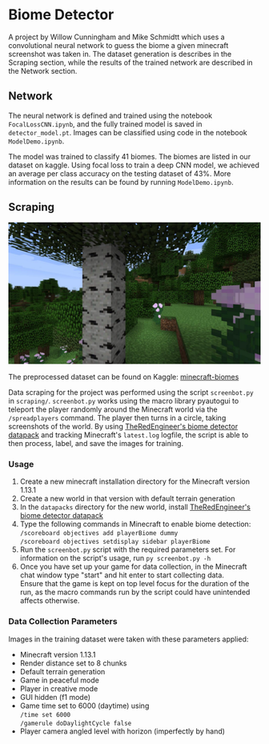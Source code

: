 # Biome Detector  
A project by Willow Cunningham and Mike Schmidtt which uses a convolutional neural network to guess the biome a given minecraft screenshot was taken in. The dataset generation is describes in the Scraping section, while the results of the trained network are described in the Network section.

## Network  
The neural network is defined and trained using the notebook ```FocalLossCNN.ipynb```, and the fully trained model is saved in ```detector_model.pt```. Images can be classified using code in the notebook ```ModelDemo.ipynb```.

The model was trained to classify 41 biomes. The biomes are listed in our dataset on kaggle. Using focal loss to train a deep CNN model, we achieved an average per class accuracy on the testing dataset of 43%. More information on the results can be found by running ```ModelDemo.ipynb```.

## Scraping  
![An example data point generated by screenbot.py. It is a screenshot of the 'wooded hills' biome](scraping/example_data/biome_18/biome_18_54.jpg)

The preprocessed dataset can be found on Kaggle: [minecraft-biomes](https://www.kaggle.com/datasets/willowc/minecraft-biomes)

Data scraping for the project was performed using the script ```screenbot.py``` in ```scraping/```. ```screenbot.py``` works using the macro library pyautogui to teleport the player randomly around the Minecraft world via the ```/spreadplayers``` command. The player then turns in a circle, taking screenshots of the world. By using [TheRedEngineer's biome detector datapack](http://www.theredengineer.com/biome-detector.html) and tracking Minecraft's ```latest.log``` logfile, the script is able to then process, label, and save the images for training.

### Usage  
1. Create a new minecraft installation directory for the Minecraft version 1.13.1
2. Create a new world in that version with default terrain generation
3. In the ```datapacks``` directory for the new world, install [TheRedEngineer's biome detector datapack](http://www.theredengineer.com/biome-detector.html)
4. Type the following commands in Minecraft to enable biome detection:  
    ```/scoreboard objectives add playerBiome dummy```  
    ```/scoreboard objectives setdisplay sidebar playerBiome```
5. Run the ```screenbot.py``` script with the required parameters set. For information on the script's usage, run ```py screenbot.py -h```  
6. Once you have set up your game for data collection, in the Minecraft chat window type "start" and hit enter to start collecting data.  
    Ensure that the game is kept on top level focus for the duration of the run, as the macro commands run by the script could have unintended affects otherwise.

### Data Collection Parameters  
Images in the training dataset were taken with these parameters applied:
 - Minecraft version 1.13.1
 - Render distance set to 8 chunks
 - Default terrain generation
 - Game in peaceful mode
 - Player in creative mode
 - GUI hidden (f1 mode)
 - Game time set to 6000 (daytime) using  
    ```/time set 6000```  
    ```/gamerule doDaylightCycle false```
 - Player camera angled level with horizon (imperfectly by hand)
